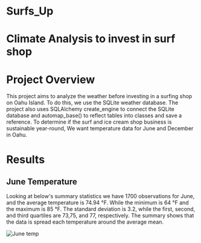 # Surfs_Up

# Climate Analysis to invest in surf shop

# Project Overview

This project aims to analyze the weather before investing in a surfing shop on Oahu Island. To do this, we use the SQLite weather database. The project also uses SQLAlchemy create_engine to connect the SQLite database and automap_base() to reflect tables into classes and save a reference. To determine if the surf and ice cream shop business is sustainable year-round, We want temperature data for June and December in Oahu.

# Results

## June Temperature
 Looking at below's summary statistics we have 1700 observations for June, and the average temperature is 74.94 °F. While the minimum is 64 °F and the maximum is 85 °F. The standard deviation is 3.2, while the first, second, and third quartiles are 73,75, and 77, respectively. The summary shows that the data is spread each temperature around the average mean.

![June temp](https://user-images.githubusercontent.com/105765150/184142985-2024ca20-9115-44ea-8d84-6efccc5cb313.png)

